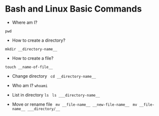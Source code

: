 # Bash and Linux Basic Commands

* Where am I?
```
pwd
```

* How to create a directory?
```
mkdir __directory-name__
```

* How to create a file?
```
touch __name-of-file__
```

* Change directory
``` cd __directory-name__```

* Who am I?
```whoami```

* List in directory
``` ls ```
``` ls ___directory-name__```

* Move or rename file
``` mv __file-name__ __new-file-name__```
``` mv __file-name__ ___directory/__```

